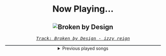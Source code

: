 <div align="center"> 
<h1>Now Playing...</h1>

![Broken by Design](https://i.scdn.co/image/ab67616d00001e02e50e996c26e28166532d29ab)
--
_<samp><a href="https://open.spotify.com/track/7l9mOTV3tgVBfb8k3ecqy3">Track: Broken by Design - izzy reign</a></samp>_

<div style="border: 1px #4B5054 solid"></div>
<details>
  <summary>
    Previous played songs
  </summary>
  <table>
    <thead>
      <tr>
        <th>
          Artist
        </th>
        <th>
          Song
        </th>
        <th>
          Link
        </th>
      </tr>
    </thead>
    <tbody>
      <tr><td>izzy reign</td><td>Broken by Design</td><td><a href="https://open.spotify.com/track/7l9mOTV3tgVBfb8k3ecqy3">https://open.spotify.com/track/7l9mOTV3tgVBfb8k3ecqy3</a></td></tr><tr><td>In Flames</td><td>The End</td><td><a href="https://open.spotify.com/track/7AUVdpcqbxLSCOQqKHjPx7">https://open.spotify.com/track/7AUVdpcqbxLSCOQqKHjPx7</a></td></tr><tr><td>Testament</td><td>For the Glory of...</td><td><a href="https://open.spotify.com/track/6J4VOoKhRZFNeWkVH0WTzH">https://open.spotify.com/track/6J4VOoKhRZFNeWkVH0WTzH</a></td></tr><tr><td>A Day To Remember</td><td>I'm Made Of Wax, Larry, What Are You Made Of?</td><td><a href="https://open.spotify.com/track/2dwhns14pjuxxcM5a0eOow">https://open.spotify.com/track/2dwhns14pjuxxcM5a0eOow</a></td></tr><tr><td>Rain City Drive</td><td>Medicate Me</td><td><a href="https://open.spotify.com/track/1EusMjYm7PZftlZn87vPWE">https://open.spotify.com/track/1EusMjYm7PZftlZn87vPWE</a></td></tr><tr><td>Falling In Reverse</td><td>Trigger Warning</td><td><a href="https://open.spotify.com/track/334409Qvmqf5tBqbA7PtxQ">https://open.spotify.com/track/334409Qvmqf5tBqbA7PtxQ</a></td></tr><tr><td>Linkin Park</td><td>One Step Closer</td><td><a href="https://open.spotify.com/track/3K4HG9evC7dg3N0R9cYqk4">https://open.spotify.com/track/3K4HG9evC7dg3N0R9cYqk4</a></td></tr><tr><td>Manafest</td><td>Impossible</td><td><a href="https://open.spotify.com/track/473xAny4InLJTlWnUNEwZq">https://open.spotify.com/track/473xAny4InLJTlWnUNEwZq</a></td></tr><tr><td>Ice Nine Kills</td><td>Rainy Day</td><td><a href="https://open.spotify.com/track/3AkCkuC8LuRFEnvyKBQUOg">https://open.spotify.com/track/3AkCkuC8LuRFEnvyKBQUOg</a></td></tr><tr><td>Story Of The Year</td><td>War</td><td><a href="https://open.spotify.com/track/1ED1SD4TRK5NprtJ837Eaa">https://open.spotify.com/track/1ED1SD4TRK5NprtJ837Eaa</a></td></tr><tr><td>breakk.away</td><td>Outside</td><td><a href="https://open.spotify.com/track/0iDB1lbAm2TCnsxPVnaEN6">https://open.spotify.com/track/0iDB1lbAm2TCnsxPVnaEN6</a></td></tr><tr><td>Resolve</td><td>Older Days</td><td><a href="https://open.spotify.com/track/3DjsiMycLUIbFsSz7hKndD">https://open.spotify.com/track/3DjsiMycLUIbFsSz7hKndD</a></td></tr><tr><td>Shokran</td><td>Destiny Crucified</td><td><a href="https://open.spotify.com/track/4ciPYfxVC4irIDkvLo7eH2">https://open.spotify.com/track/4ciPYfxVC4irIDkvLo7eH2</a></td></tr><tr><td>Siamese</td><td>Rather Be Lonely</td><td><a href="https://open.spotify.com/track/36JRJLK89VfDk7hCiqlfBF">https://open.spotify.com/track/36JRJLK89VfDk7hCiqlfBF</a></td></tr><tr><td>Ice Nine Kills</td><td>A Grave Mistake</td><td><a href="https://open.spotify.com/track/2mMNBgFRyEiRoGvrdoONeq">https://open.spotify.com/track/2mMNBgFRyEiRoGvrdoONeq</a></td></tr><tr><td>The Plot In You</td><td>Paradigm</td><td><a href="https://open.spotify.com/track/6uWWfeZyj1UOGBjrf8fr4G">https://open.spotify.com/track/6uWWfeZyj1UOGBjrf8fr4G</a></td></tr><tr><td>Rocco Minichiello</td><td>Clavar La Espada (from "Bleach") - Metal Version</td><td><a href="https://open.spotify.com/track/33SLqtslna32dFW5wm8KWg">https://open.spotify.com/track/33SLqtslna32dFW5wm8KWg</a></td></tr><tr><td>Siamese</td><td>Through My Head</td><td><a href="https://open.spotify.com/track/4IxfCx0FVapmhoUiUCt0uP">https://open.spotify.com/track/4IxfCx0FVapmhoUiUCt0uP</a></td></tr><tr><td>Ice Nine Kills</td><td>Welcome To Horrorwood</td><td><a href="https://open.spotify.com/track/584YRYWhvXFXCFrktLNCpG">https://open.spotify.com/track/584YRYWhvXFXCFrktLNCpG</a></td></tr><tr><td>Siamese</td><td>Utopia</td><td><a href="https://open.spotify.com/track/5IAazt3sxyynZLvBzi5gR9">https://open.spotify.com/track/5IAazt3sxyynZLvBzi5gR9</a></td></tr>
    </tbody>
  </table>
</details>

</div>
